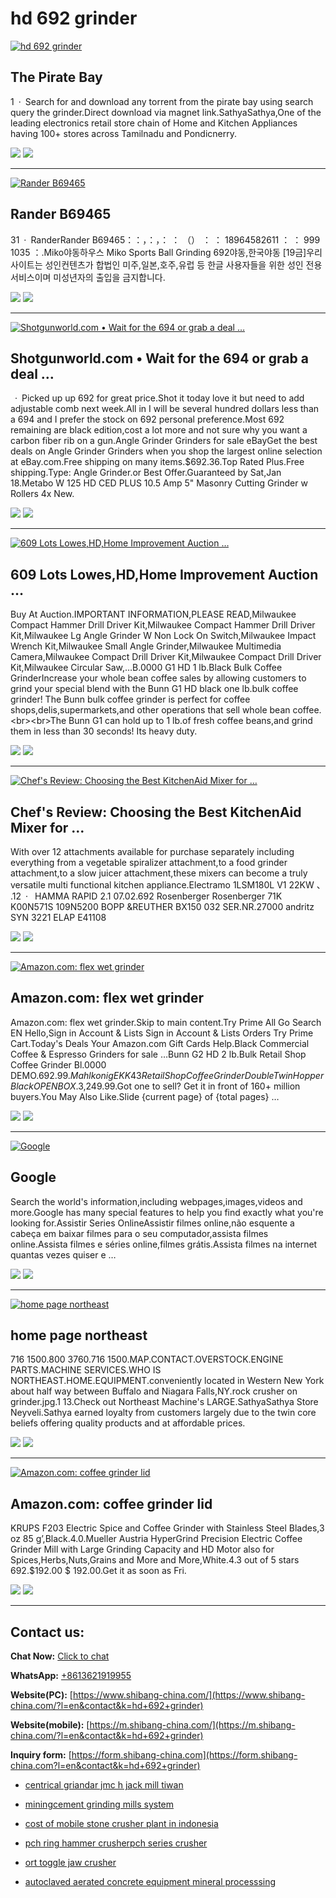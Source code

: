 # hd 692 grinder

<a href="https://swt.shibang-china.com/?l=en&img&k=hd+692+grinder" target="_blank">![hd 692 grinder](http://static.shibang-china.com/all-800x300/1461.jpg)</a>

## The Pirate Bay
1&ensp;&#0183;&ensp;Search for and download any torrent from the pirate bay using search query the grinder.Direct download via magnet link.SathyaSathya,One of the leading electronics retail store chain of Home and Kitchen Appliances having 100+ stores across Tamilnadu and Pondicnerry.


<a href="https://whatsapp.shibangsoft.com/WhatsApp.php" target="_blank" title="WhatsApp">![](http://static.shibang-china.com/icon/whatsapp.png)</a> <a href="https://swt.shibang-china.com/?l=en&icon&k=hd+692+grinder" target="_blank">![](http://static.shibang-china.com/icon/chat-en.png)</a>

---

<a href="https://swt.shibang-china.com/?l=en&img&k=hd+692+grinder" target="_blank">![Rander B69465](http://static.shibang-china.com/all-800x300/836.jpg)</a>

## Rander B69465
31&ensp;&#0183;&ensp;RanderRander B69465：：，：，： ： （） ： ： 18964582611 ： ： 999 1035 ：.Miko야동하우스 Miko Sports Ball Grinding 692야동,한국야동 [19금]우리 사이트는 성인컨텐츠가 합법인 미주,일본,호주,유럽 등 한글 사용자들을 위한 성인 전용서비스이며 미성년자의 출입을 금지합니다.


<a href="https://whatsapp.shibangsoft.com/WhatsApp.php" target="_blank" title="WhatsApp">![](http://static.shibang-china.com/icon/whatsapp.png)</a> <a href="https://swt.shibang-china.com/?l=en&icon&k=hd+692+grinder" target="_blank">![](http://static.shibang-china.com/icon/chat-en.png)</a>

---

<a href="https://swt.shibang-china.com/?l=en&img&k=hd+692+grinder" target="_blank">![Shotgunworld.com • Wait for the 694 or grab a deal …](http://static.shibang-china.com/all-800x300/822.jpg)</a>

## Shotgunworld.com • Wait for the 694 or grab a deal …
&ensp;&#0183;&ensp;Picked up up 692 for great price.Shot it today love it but need to add adjustable comb next week.All in I will be several hundred dollars less than a 694 and I prefer the stock on 692 personal preference.Most 692 remaining are black edition,cost a lot more and not sure why you want a carbon fiber rib on a gun.Angle Grinder Grinders for sale eBayGet the best deals on Angle Grinder Grinders when you shop the largest online selection at eBay.com.Free shipping on many items.$692.36.Top Rated Plus.Free shipping.Type: Angle Grinder.or Best Offer.Guaranteed by Sat,Jan 18.Metabo W 125 HD CED PLUS 10.5 Amp 5&quot; Masonry Cutting Grinder w Rollers 4x New.


<a href="https://whatsapp.shibangsoft.com/WhatsApp.php" target="_blank" title="WhatsApp">![](http://static.shibang-china.com/icon/whatsapp.png)</a> <a href="https://swt.shibang-china.com/?l=en&icon&k=hd+692+grinder" target="_blank">![](http://static.shibang-china.com/icon/chat-en.png)</a>

---

<a href="https://swt.shibang-china.com/?l=en&img&k=hd+692+grinder" target="_blank">![609 Lots Lowes,HD,Home Improvement Auction …](http://static.shibang-china.com/all-800x300/876.jpg)</a>

## 609 Lots Lowes,HD,Home Improvement Auction …
Buy At Auction.IMPORTANT INFORMATION,PLEASE READ,Milwaukee Compact Hammer Drill Driver Kit,Milwaukee Compact Hammer Drill Driver Kit,Milwaukee Lg Angle Grinder W Non Lock On Switch,Milwaukee Impact Wrench Kit,Milwaukee Small Angle Grinder,Milwaukee Multimedia Camera,Milwaukee Compact Drill Driver Kit,Milwaukee Compact Drill Driver Kit,Milwaukee Circular Saw,…B.0000 G1 HD 1 lb.Black Bulk Coffee GrinderIncrease your whole bean coffee sales by allowing customers to grind your special blend with the Bunn G1 HD black one lb.bulk coffee grinder! The Bunn bulk coffee grinder is perfect for coffee shops,delis,supermarkets,and other operations that sell whole bean coffee.&lt;br&gt;&lt;br&gt;The Bunn G1 can hold up to 1 lb.of fresh coffee beans,and grind them in less than 30 seconds! Its heavy duty.


<a href="https://whatsapp.shibangsoft.com/WhatsApp.php" target="_blank" title="WhatsApp">![](http://static.shibang-china.com/icon/whatsapp.png)</a> <a href="https://swt.shibang-china.com/?l=en&icon&k=hd+692+grinder" target="_blank">![](http://static.shibang-china.com/icon/chat-en.png)</a>

---

<a href="https://swt.shibang-china.com/?l=en&img&k=hd+692+grinder" target="_blank">![Chef's Review: Choosing the Best KitchenAid Mixer for …](http://static.shibang-china.com/all-800x300/57.jpg)</a>

## Chef's Review: Choosing the Best KitchenAid Mixer for …
With over 12 attachments available for purchase separately including everything from a vegetable spiralizer attachment,to a food grinder attachment,to a slow juicer attachment,these mixers can become a truly versatile multi functional kitchen appliance.Electramo 1LSM180L V1 22KW 、 .12&ensp;&#0183;&ensp; HAMMA RAPID 2.1 07.02.692 Rosenberger Rosenberger 71K K00N571S 109N5200 BOPP &amp;REUTHER BX150 032 SER.NR.27000 andritz SYN 3221 ELAP E41108


<a href="https://whatsapp.shibangsoft.com/WhatsApp.php" target="_blank" title="WhatsApp">![](http://static.shibang-china.com/icon/whatsapp.png)</a> <a href="https://swt.shibang-china.com/?l=en&icon&k=hd+692+grinder" target="_blank">![](http://static.shibang-china.com/icon/chat-en.png)</a>

---

<a href="https://swt.shibang-china.com/?l=en&img&k=hd+692+grinder" target="_blank">![Amazon.com: flex wet grinder](http://static.shibang-china.com/all-800x300/1047.jpg)</a>

## Amazon.com: flex wet grinder
Amazon.com: flex wet grinder.Skip to main content.Try Prime All Go Search EN Hello,Sign in Account &amp; Lists Sign in Account &amp; Lists Orders Try Prime Cart.Today's Deals Your Amazon.com Gift Cards Help.Black Commercial Coffee &amp; Espresso Grinders for sale …Bunn G2 HD 2 lb.Bulk Retail Shop Coffee Grinder Bl.0000 DEMO.$692.99.Mahlkonig EKK43 Retail Shop Coffee Grinder Double Twin Hopper Black OPEN BOX.$3,249.99.Got one to sell? Get it in front of 160+ million buyers.You May Also Like.Slide {current page} of {total pages} …


<a href="https://whatsapp.shibangsoft.com/WhatsApp.php" target="_blank" title="WhatsApp">![](http://static.shibang-china.com/icon/whatsapp.png)</a> <a href="https://swt.shibang-china.com/?l=en&icon&k=hd+692+grinder" target="_blank">![](http://static.shibang-china.com/icon/chat-en.png)</a>

---

<a href="https://swt.shibang-china.com/?l=en&img&k=hd+692+grinder" target="_blank">![Google](http://static.shibang-china.com/all-800x300/849.jpg)</a>

## Google
Search the world's information,including webpages,images,videos and more.Google has many special features to help you find exactly what you're looking for.Assistir Series OnlineAssistir filmes online,n&#227;o esquente a cabe&#231;a em baixar filmes para o seu computador,assista filmes online.Assista filmes e s&#233;ries online,filmes gr&#225;tis.Assista filmes na internet quantas vezes quiser e …


<a href="https://whatsapp.shibangsoft.com/WhatsApp.php" target="_blank" title="WhatsApp">![](http://static.shibang-china.com/icon/whatsapp.png)</a> <a href="https://swt.shibang-china.com/?l=en&icon&k=hd+692+grinder" target="_blank">![](http://static.shibang-china.com/icon/chat-en.png)</a>

---

<a href="https://swt.shibang-china.com/?l=en&img&k=hd+692+grinder" target="_blank">![home page northeast](http://static.shibang-china.com/all-800x300/46.jpg)</a>

## home page northeast
716 1500.800 3760.716 1500.MAP.CONTACT.OVERSTOCK.ENGINE PARTS.MACHINE SERVICES.WHO IS NORTHEAST.HOME.EQUIPMENT.conveniently located in Western New York about half way between Buffalo and Niagara Falls,NY.rock crusher on grinder.jpg.1 13.Check out Northeast Machine's LARGE.SathyaSathya Store Neyveli.Sathya earned loyalty from customers largely due to the twin core beliefs offering quality products and at affordable prices.


<a href="https://whatsapp.shibangsoft.com/WhatsApp.php" target="_blank" title="WhatsApp">![](http://static.shibang-china.com/icon/whatsapp.png)</a> <a href="https://swt.shibang-china.com/?l=en&icon&k=hd+692+grinder" target="_blank">![](http://static.shibang-china.com/icon/chat-en.png)</a>

---

<a href="https://swt.shibang-china.com/?l=en&img&k=hd+692+grinder" target="_blank">![Amazon.com: coffee grinder lid](http://static.shibang-china.com/all-800x300/672.jpg)</a>

## Amazon.com: coffee grinder lid
KRUPS F203 Electric Spice and Coffee Grinder with Stainless Steel Blades,3 oz 85 g’,Black.4.0.Mueller Austria HyperGrind Precision Electric Coffee Grinder Mill with Large Grinding Capacity and HD Motor also for Spices,Herbs,Nuts,Grains and More and More,White.4.3 out of 5 stars 692.$192.00 $ 192.00.Get it as soon as Fri.

<a href="https://whatsapp.shibangsoft.com/WhatsApp.php" target="_blank" title="WhatsApp">![](http://static.shibang-china.com/icon/whatsapp.png)</a> <a href="https://swt.shibang-china.com/?l=en&icon&k=hd+692+grinder" target="_blank">![](http://static.shibang-china.com/icon/chat-en.png)</a>

---
## Contact us:

**Chat Now:** [Click to chat](https://swt.shibang-china.com?l=en&contact&k=hd+692+grinder)

**WhatsApp:**  [+8613621919955](https://whatsapp.shibangsoft.com/WhatsApp.php)

**Website(PC):** [https://www.shibang-china.com/](https://www.shibang-china.com/?l=en&contact&k=hd+692+grinder)

**Website(mobile):** [https://m.shibang-china.com/](https://m.shibang-china.com/?l=en&contact&k=hd+692+grinder)

**Inquiry form:** [https://form.shibang-china.com](https://form.shibang-china.com?l=en&contact&k=hd+692+grinder)

* [centrical griandar jmc h jack mill tiwan](../165/centrical%20griandar%20jmc%20h%20jack%20mill%20tiwan.md)

* [miningcement grinding mills system](../163/miningcement%20grinding%20mills%20system.md)

* [cost of mobile stone crusher plant in indonesia](../167/cost%20of%20mobile%20stone%20crusher%20plant%20in%20indonesia.md)

* [pch ring hammer crusherpch series crusher](../167/pch%20ring%20hammer%20crusherpch%20series%20crusher.md)

* [ort toggle jaw crusher](../168/ort%20toggle%20jaw%20crusher.md)

* [autoclaved aerated concrete equipment mineral processsing](../168/autoclaved%20aerated%20concrete%20equipment%20mineral%20processsing.md)